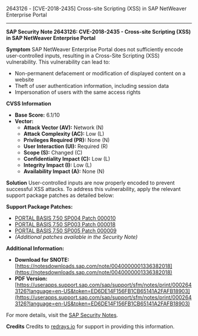 2643126 - [CVE-2018-2435] Cross-site Scripting (XSS) in SAP NetWeaver Enterprise Portal

---

**SAP Security Note 2643126: CVE-2018-2435 - Cross-site Scripting (XSS) in SAP NetWeaver Enterprise Portal**

**Symptom**
SAP NetWeaver Enterprise Portal does not sufficiently encode user-controlled inputs, resulting in a Cross-Site Scripting (XSS) vulnerability. This vulnerability can lead to:
- Non-permanent defacement or modification of displayed content on a website
- Theft of user authentication information, including session data
- Impersonation of users with the same access rights

**CVSS Information**
- **Base Score:** 6.1/10
- **Vector:**
  - **Attack Vector (AV):** Network (N)
  - **Attack Complexity (AC):** Low (L)
  - **Privileges Required (PR):** None (N)
  - **User Interaction (UI):** Required (R)
  - **Scope (S):** Changed (C)
  - **Confidentiality Impact (C):** Low (L)
  - **Integrity Impact (I):** Low (L)
  - **Availability Impact (A):** None (N)

**Solution**
User-controlled inputs are now properly encoded to prevent successful XSS attacks. To address this vulnerability, apply the relevant support package patches as detailed below:

**Support Package Patches:**
- [PORTAL BASIS 7.50 SP004 Patch 000010](https://me.sap.com/sap/support/swdc/notes?cvnr=73554900100200001474&support_package=SP004&patch_level=000010)
- [PORTAL BASIS 7.50 SP003 Patch 000018](https://me.sap.com/sap/support/swdc/notes?cvnr=73554900100200001474&support_package=SP003&patch_level=000018)
- [PORTAL BASIS 7.50 SP005 Patch 000009](https://me.sap.com/sap/support/swdc/notes?cvnr=73554900100200001474&support_package=SP005&patch_level=000009)
- *(Additional patches available in the Security Note)*

**Additional Information:**
- **Download for SNOTE:** [https://notesdownloads.sap.com/note/0040000001336382018](https://notesdownloads.sap.com/note/0040000001336382018)
- **PDF Version:** [https://userapps.support.sap.com/sap/support/sfm/notes/print/0002643126?language=en-US&token=ED6DE14F156FB1CB65141A2FAFB18903](https://userapps.support.sap.com/sap/support/sfm/notes/print/0002643126?language=en-US&token=ED6DE14F156FB1CB65141A2FAFB18903)

For more details, visit the [SAP Security Notes](https://me.sap.com/notes/0002643126).

**Credits**
Credits to [redrays.io](https://redrays.io) for support in providing this information.